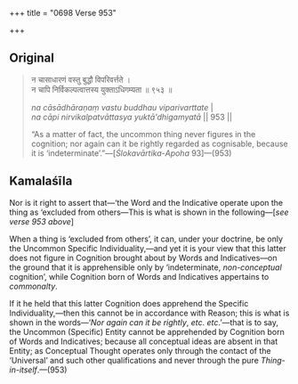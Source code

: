 +++
title = "0698 Verse 953"

+++
## Original 
>
> न चासाधारणं वस्तु बुद्धौ विपरिवर्त्तते ।  
> न चापि निर्विकल्पत्वात्तस्य युक्ताऽधिगम्यता ॥ ९५३ ॥ 
>
> *na cāsādhāraṇaṃ vastu buddhau viparivarttate* \|  
> *na cāpi nirvikalpatvāttasya yuktā'dhigamyatā* \|\| 953 \|\| 
>
> “As a matter of fact, the uncommon thing never figures in the cognition; nor again can it be rightly regarded as cognisable, because it is ‘indeterminate’.”—[*Ślokavārtika*-*Apoha* 93]—(953)



## Kamalaśīla

Nor is it right to assert that—‘the Word and the Indicative operate upon the thing as ‘excluded from others—This is what is shown in the following—[*see verse 953 above*]

When a thing is ‘excluded from others’, it can, under your doctrine, be only the Uncommon Specific Individuality,—and yet it is your view that this latter does not figure in Cognition brought about by Words and Indicatives—on the ground that it is apprehensible only by ‘indeterminate, *non-conceptual* cognition’, while Cognition born of Words and Indicatives appertains to *commonalty*.

If it he held that this latter Cognition does apprehend the Specific Individuality,—then this cannot be in accordance with Reason; this is what is shown in the words—‘*Nor again can it be rightly*, *etc*. *etc*.’—that is to say, the Uncommon (Specific) Entity cannot be apprehended by Cognition born of Words and Indicatives; because all conceptual ideas are absent in that Entity; as Conceptual Thought operates only through the contact of the ‘Universal’ and such other qualifications and never through the pure *Thing*-*in-itself*.—(953)



